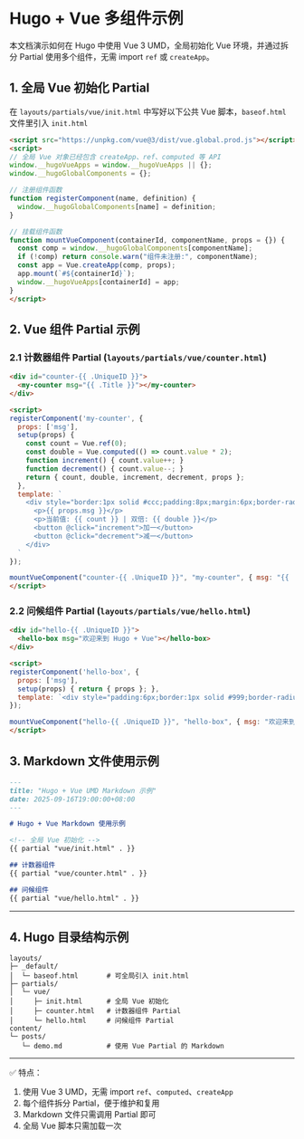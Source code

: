 # Hugo + Vue 多组件示例

本文档演示如何在 Hugo 中使用 Vue 3 UMD，全局初始化 Vue 环境，并通过拆分 Partial 使用多个组件，无需 import `ref` 或 `createApp`。

## 1. 全局 Vue 初始化 Partial

在 `layouts/partials/vue/init.html` 中写好以下公共 Vue 脚本，`baseof.html` 文件里引入 `init.html`

```html
<script src="https://unpkg.com/vue@3/dist/vue.global.prod.js"></script>
<script>
// 全局 Vue 对象已经包含 createApp、ref、computed 等 API
window.__hugoVueApps = window.__hugoVueApps || {};
window.__hugoGlobalComponents = {};

// 注册组件函数
function registerComponent(name, definition) {
  window.__hugoGlobalComponents[name] = definition;
}

// 挂载组件函数
function mountVueComponent(containerId, componentName, props = {}) {
  const comp = window.__hugoGlobalComponents[componentName];
  if (!comp) return console.warn("组件未注册:", componentName);
  const app = Vue.createApp(comp, props);
  app.mount(`#${containerId}`);
  window.__hugoVueApps[containerId] = app;
}
</script>
```

## 2. Vue 组件 Partial 示例

### 2.1 计数器组件 Partial (`layouts/partials/vue/counter.html`)

```html
<div id="counter-{{ .UniqueID }}">
  <my-counter msg="{{ .Title }}"></my-counter>
</div>

<script>
registerComponent('my-counter', {
  props: ['msg'],
  setup(props) {
    const count = Vue.ref(0);
    const double = Vue.computed(() => count.value * 2);
    function increment() { count.value++; }
    function decrement() { count.value--; }
    return { count, double, increment, decrement, props };
  },
  template: `
    <div style="border:1px solid #ccc;padding:8px;margin:6px;border-radius:6px;">
      <p>{{ props.msg }}</p>
      <p>当前值: {{ count }} | 双倍: {{ double }}</p>
      <button @click="increment">加一</button>
      <button @click="decrement">减一</button>
    </div>
  `
});

mountVueComponent("counter-{{ .UniqueID }}", "my-counter", { msg: "{{ .Title }}" });
</script>
```

### 2.2 问候组件 Partial (`layouts/partials/vue/hello.html`)

```html
<div id="hello-{{ .UniqueID }}">
  <hello-box msg="欢迎来到 Hugo + Vue"></hello-box>
</div>

<script>
registerComponent('hello-box', {
  props: ['msg'],
  setup(props) { return { props }; },
  template: `<div style="padding:6px;border:1px solid #999;border-radius:4px;margin:5px">{{ props.msg }}</div>`
});

mountVueComponent("hello-{{ .UniqueID }}", "hello-box", { msg: "欢迎来到 Hugo + Vue" });
</script>
```

## 3. Markdown 文件使用示例

```markdown
---
title: "Hugo + Vue UMD Markdown 示例"
date: 2025-09-16T19:00:00+08:00
---

# Hugo + Vue Markdown 使用示例

<!-- 全局 Vue 初始化 -->
{{ partial "vue/init.html" . }}

## 计数器组件
{{ partial "vue/counter.html" . }}

## 问候组件
{{ partial "vue/hello.html" . }}
```

------

## 4. Hugo 目录结构示例

```
layouts/
├─ _default/
│  └─ baseof.html       # 可全局引入 init.html
├─ partials/
│  └─ vue/
│     ├─ init.html      # 全局 Vue 初始化
│     ├─ counter.html   # 计数器组件 Partial
│     └─ hello.html     # 问候组件 Partial
content/
└─ posts/
   └─ demo.md           # 使用 Vue Partial 的 Markdown
```

------

✅ 特点：

1. 使用 Vue 3 UMD，无需 import `ref`、`computed`、`createApp`
2. 每个组件拆分 Partial，便于维护和复用
3. Markdown 文件只需调用 Partial 即可
4. 全局 Vue 脚本只需加载一次

